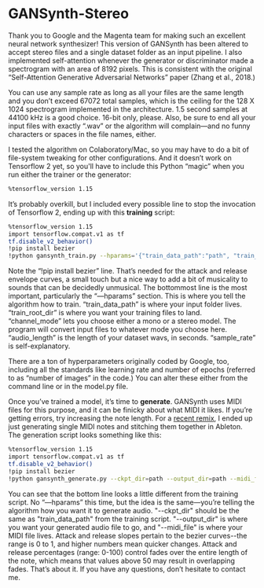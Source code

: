 # GANSynth-Stereo

Thank you to Google and the Magenta team for making such an excellent neural network synthesizer! This version of GANSynth has been altered to accept stereo files and a single dataset folder as an input pipeline. I also implemented self-attention whenever the generator or discriminator made a spectrogram with an area of 8192 pixels. This is consistent with the original “Self-Attention Generative Adversarial Networks” paper (Zhang et al., 2018.)

You can use any sample rate as long as all your files are the same length and you don’t exceed 67072 total samples, which is the ceiling for the 128 X 1024 spectrogram implemented in the architecture. 1.5 second samples at 44100 kHz is a good choice. 16-bit only, please. Also, be sure to end all your input files with exactly “.wav” or the algorithm will complain—and no funny characters or spaces in the file names, either.

I tested the algorithm on Colaboratory/Mac, so you may have to do a bit of file-system tweaking for other configurations. And it doesn’t work on Tensorflow 2 yet, so you'll have to include this Python “magic” when you run either the trainer or the generator:

```bash
%tensorflow_version 1.15
```

It’s probably overkill, but I included every possible line to stop the invocation of Tensorflow 2, ending up with this **training** script:

```bash
%tensorflow_version 1.15
import tensorflow.compat.v1 as tf
tf.disable_v2_behavior()
!pip install bezier
!python gansynth_train.py --hparams='{"train_data_path":"path", "train_root_dir":"path", "channel_mode":"stereo", "audio_length":1.5, "sample_rate":44100}'
```

Note the “!pip install bezier” line. That’s needed for the attack and release envelope curves, a small touch but a nice way to add a bit of musicality to sounds that can be decidedly unmusical. The bottommost line is the most important, particularly the “—hparams” section. This is where you tell the algorithm how to train. “train_data_path” is where your input folder lives. “train_root_dir” is where you want your training files to land. “channel_mode” lets you choose either a mono or a stereo model. The program will convert input files to whatever mode you choose here. “audio_length” is the length of your dataset wavs, in seconds. “sample_rate” is self-explanatory.

There are a ton of hyperparameters originally coded by Google, too, including all the standards like learning rate and number of epochs (referred to as “number of images” in the code.) You can alter these either from the command line or in the model.py file.

Once you’ve trained a model, it’s time to **generate**. GANSynth uses MIDI files for this purpose, and it can be finicky about what MIDI it likes. If you’re getting errors, try increasing the note length. For a [recent remix](http://soundcloud.com/demonflexcouncil/ymmwina), I ended up just generating single MIDI notes and stitching them together in Ableton. The generation script looks something like this:

```bash
%tensorflow_version 1.15
import tensorflow.compat.v1 as tf
tf.disable_v2_behavior()
!pip install bezier
!python gansynth_generate.py --ckpt_dir=path --output_dir=path --midi_file=path --attack_percent=1 --attack_slope=0.5 --release_percent=1 --release_slope=0.5
```

You can see that the bottom line looks a little different from the training script. No “—hparams” this time, but the idea is the same—you’re telling the algorithm how you want it to generate audio. "--ckpt_dir" should be the same as "train_data_path" from the training script. "--output_dir" is where you want your generated audio file to go, and "--midi_file" is where your MIDI file lives. Attack and release slopes pertain to the bezier curves--the range is 0 to 1, and higher numbers mean quicker changes. Attack and release percentages (range: 0-100) control fades over the entire length of the note, which means that values above 50 may result in overlapping fades. That’s about it. If you have any questions, don’t hesitate to contact me.



